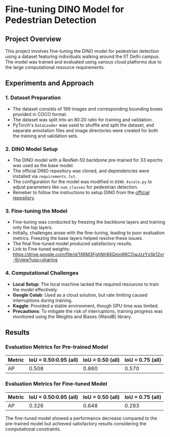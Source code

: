 # Fine-tuning DINO Model for Pedestrian Detection

## Project Overview
This project involves fine-tuning the DINO model for pedestrian detection using a dataset featuring individuals walking around the IIT Delhi campus. The model was trained and evaluated using various cloud platforms due to the large computational resource requirements.

## Experiments and Approach
### 1. Dataset Preparation
- The dataset consists of 199 images and corresponding bounding boxes provided in COCO format.
- The dataset was split into an 80:20 ratio for training and validation.
- PyTorch's `DataLoader` was used to shuffle and split the dataset, and separate annotation files and image directories were created for both the training and validation sets.

### 2. DINO Model Setup
- The DINO model with a ResNet-50 backbone pre-trained for 33 epochs was used as the base model.
- The official DINO repository was cloned, and dependencies were installed via `requirements.txt`.
- The configuration for the model was modified in `DINO_4scale.py` to adjust parameters like `num_classes` for pedestrian detection.
- Remeber to follow the instructions to setup DINO from the <a href="https://github.com/IDEA-Research/DINO">official repository</a>.
  
### 3. Fine-tuning the Model
- Fine-tuning was conducted by freezing the backbone layers and training only the top layers.
- Initially, challenges arose with the fine-tuning, leading to poor evaluation metrics. Freezing the base layers helped resolve these issues.
- The final fine-tuned model produced satisfactory results.
- Link to Fine-tuned weights: https://drive.google.com/file/d/1X6M3FghNh8XQmn86COwJzzYxSk12vr-9/view?usp=sharing

### 4. Computational Challenges
- **Local Setup**: The local machine lacked the required resources to train the model effectively.
- **Google Colab**: Used as a cloud solution, but rate limiting caused interruptions during training.
- **Kaggle**: Provided a stable environment, though GPU time was limited.
- **Precautions**: To mitigate the risk of interruptions, training progress was monitored using the Weights and Biases (WandB) library.

## Results
### Evaluation Metrics for Pre-trained Model
| Metric | IoU = 0.50:0.95 (all) | IoU = 0.50 (all) | IoU = 0.75 (all) |
|--------|-----------------------|------------------|------------------|
| AP     | 0.508                 | 0.860            | 0.570            |

### Evaluation Metrics for Fine-tuned Model
| Metric | IoU = 0.50:0.95 (all) | IoU = 0.50 (all) | IoU = 0.75 (all) |
|--------|-----------------------|------------------|------------------|
| AP     | 0.326                 | 0.648            | 0.283            |

The fine-tuned model showed a performance decrease compared to the pre-trained model but achieved satisfactory results considering the computational constraints.
